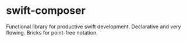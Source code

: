 # swift-composer
Functional library for productive swift development. Declarative and very flowing. Bricks for point-free notation.
